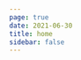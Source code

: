 ```yaml
---
page: true
date: 2021-06-30
title: home
sidebar: false
---
```

<script setup>
import Page from "../.vitepress/theme/components/Page.vue";
import { useData } from "vitepress";
const { theme } = useData();
const pageSize = theme.value.pageSize;
const posts = theme.value.posts.slice(0, pageSize);
</script>
<Page :posts="posts" :pageCurrent="1" :pagesNum="1" />